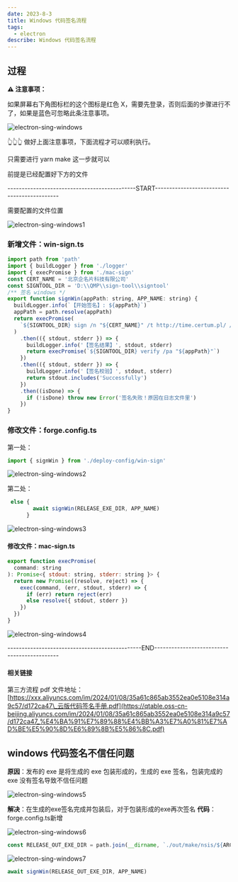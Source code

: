 ```yaml
---
date: 2023-8-3
title: Windows 代码签名流程
tags:
  - electron
describe: Windows 代码签名流程
---
```


## 过程

**⚠️ 注意事项：**

如果屏幕右下角图标栏的这个图标是红色 X，需要先登录，否则后面的步骤进行不了，如果是蓝色可忽略此条注意事项。

![electron-sing-windows](./images/electron-sing-windows.png)

👆👆👆 做好上面注意事项，下面流程才可以顺利执行。

只需要进行 yarn make 这一步就可以

前提是已经配置好下方的文件

---------------------------------------------START--------------------------------------------

需要配置的文件位置

![electron-sing-windows1](./images/electron-sing-windows1.png)

### 新增文件：win-sign.ts

```js
import path from 'path'
import { buildLogger } from './logger'
import { execPromise } from './mac-sign'
const CERT_NAME = '北京企名片科技有限公司'
const SIGNTOOL_DIR = 'D:\\QMP\\sign-tool\\signtool'
/** 签名 windows */
export function signWin(appPath: string, APP_NAME: string) {
  buildLogger.info(`【开始签名】: ${appPath}`)
  appPath = path.resolve(appPath)
  return execPromise(
    `${SIGNTOOL_DIR} sign /n "${CERT_NAME}" /t http://time.certum.pl/ /fd sha1 /v "${appPath}"`
  )
    .then(({ stdout, stderr }) => {
      buildLogger.info('【签名结果】', stdout, stderr)
      return execPromise(`${SIGNTOOL_DIR} verify /pa "${appPath}"`)
    })
    .then(({ stdout, stderr }) => {
      buildLogger.info('【签名校验】', stdout, stderr)
      return stdout.includes('Successfully')
    })
    .then((isDone) => {
      if (!isDone) throw new Error('签名失败！原因在日志文件里')
    })
}
```

### 修改文件：forge.config.ts

第一处：

```js
import { signWin } from './deploy-config/win-sign'
```

![electron-sing-windows2](./images/electron-sing-windows2.png)

第二处：

```js
 else {
        await signWin(RELEASE_EXE_DIR, APP_NAME)
      }
```

![electron-sing-windows3](./images/electron-sing-windows3.png)

#### 修改文件：mac-sign.ts

```js
export function execPromise(
  command: string
): Promise<{ stdout: string, stderr: string }> {
  return new Promise((resolve, reject) => {
    exec(command, (err, stdout, stderr) => {
      if (err) return reject(err)
      else resolve({ stdout, stderr })
    })
  })
}
```

![electron-sing-windows4](./images/electron-sing-windows4.png)

-----------------------------------------------END--------------------------------------------

#### 相关链接

第三方流程 pdf 文件地址：[https://xxx.aliyuncs.com/im/2024/01/08/35a61c865ab3552ea0e5108e314a9c57/d172ca47\_云版代码签名手册.pdf](https://qtable.oss-cn-beijing.aliyuncs.com/im/2024/01/08/35a61c865ab3552ea0e5108e314a9c57/d172ca47_%E4%BA%91%E7%89%88%E4%BB%A3%E7%A0%81%E7%AD%BE%E5%90%8D%E6%89%8B%E5%86%8C.pdf)

## windows 代码签名不信任问题

**原因**：发布的 exe 是将生成的 exe 包装形成的，生成的 exe 签名，包装完成的 exe 没有签名导致不信任问题

![electron-sing-windows5](./images/electron-sing-windows5.png)

**解决**：在生成的exe签名完成并包装后，对于包装形成的exe再次签名
**代码**：forge.config.ts新增

![electron-sing-windows6](./images/electron-sing-windows6.png)

```js
const RELEASE_OUT_EXE_DIR = path.join(__dirname, `./out/make/nsis/${ARCH}/${APP_NAME} Setup ${packageJson.version}.exe`)
```

![electron-sing-windows7](./images/electron-sing-windows7.png)

```js
await signWin(RELEASE_OUT_EXE_DIR, APP_NAME)
```